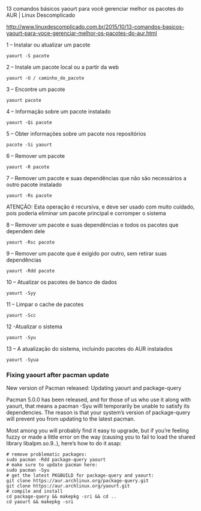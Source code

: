 
13 comandos básicos yaourt para você gerenciar melhor os pacotes do AUR | Linux Descomplicado

http://www.linuxdescomplicado.com.br/2015/10/13-comandos-basicos-yaourt-para-voce-gerenciar-melhor-os-pacotes-do-aur.html

1 – Instalar ou atualizar um pacote

    yaourt -S pacote

2 – Instale um pacote local ou a partir da web

    yaourt -U / caminho_do_pacote

3 – Encontre um pacote

    yaourt pacote

4 – Informação sobre um pacote instalado

    yaourt -Qi pacote

5 – Obter informações sobre um pacote nos repositórios

    pacote -Si yaourt

6 – Remover um pacote

    yaourt -R pacote

7 – Remover um pacote e suas dependências que não são necessários a outro pacote instalado

    yaourt -Rs pacote

ATENÇÃO: Esta operação é recursiva, e deve ser usado com muito cuidado, pois poderia eliminar um pacote principal e corromper o sistema

8 – Remover um pacote e suas dependências e todos os pacotes que dependem dele

    yaourt -Rsc pacote

9 – Remover um pacote que é exigido por outro, sem retirar suas dependências

    yaourt -Rdd pacote

10 – Atualizar os pacotes de banco de dados

    yaourt -Syy

11 – Limpar o cache de pacotes

    yaourt -Scc

12 -Atualizar o sistema

    yaourt -Syu

13 – A atualização do sistema, incluindo pacotes do AUR instalados

    yaourt -Syua


### Fixing yaourt after pacman update


New version of Pacman released: Updating yaourt and package-query

Pacman 5.0.0 has been released, and for those of us who use it along with yaourt, that means a pacman -Syu willl temporarily be unable to satisfy its dependencies. The reason is that your system’s version of package-query will prevent you from updating to the latest pacman.

Most among you will probably find it easy to upgrade, but if you’re feeling fuzzy or made a little error on the way (causing you to fail to load the shared library libalpm.so.9..), here’s how to do it asap:

    # remove problematic packages:
    sudo pacman -Rdd package-query yaourt
    # make sure to update pacman here:
    sudo pacman -Syu
    # get the latest PKGBUILD for package-query and yaourt:
    git clone https://aur.archlinux.org/package-query.git
    git clone https://aur.archlinux.org/yaourt.git
    # compile and install
    cd package-query && makepkg -sri && cd ..
    cd yaourt && makepkg -sri
